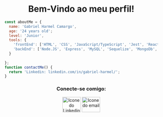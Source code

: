<h1 align="center">Bem-Vindo ao meu perfil!</h1>

```JavaScript
const aboutMe = {
  name: 'Gabriel Harmel Camargo',
  age: '24 years old';
  level: 'Junior',
  tools: {
    'frontEnd': ['HTML', 'CSS', 'JavaScript/TypeScript', 'Jest', 'React', 'Redux', 'RTL'],
    'backEnd': ['Node.JS', 'Express', 'MySQL', 'Sequelize', 'MongoDb', 'C#']
  }
  
};
function contactMe() {
  return 'Linkedin: linkedin.com/in/gabriel-harmel/';
}
```

<h3 align="center"> Conecte-se comigo:</h3>

<p align="center">
<a align="center" href="https://www.linkedin.com/in/gabriel-harmel/" target="_blank"><img align="center" src="https://user-images.githubusercontent.com/93008789/160024359-0edb6efe-71b3-47b9-b26a-ce21dd12bd1c.svg" alt="Icone do Linkedin" height="50" width="60" /></a> <a  align="center" href="mailto:gabriel.harmel@hotmail.com" target="_blank"><img align="center" src="https://user-images.githubusercontent.com/93008789/160025050-f5f2fe71-6bca-4bad-b194-5868fde5d5dd.svg" alt="Icone do email" height="50" width="60"></a>
</p>
